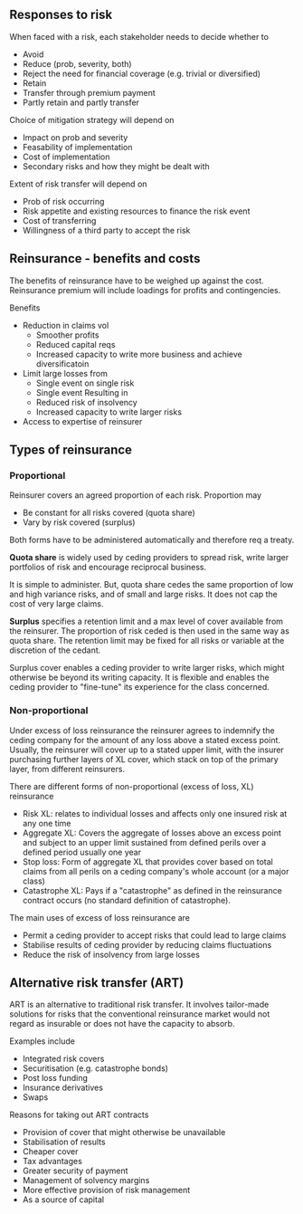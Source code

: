 ## Responses to risk

When faced with a risk, each stakeholder needs to decide whether to

- Avoid
- Reduce (prob, severity, both)
- Reject the need for financial coverage (e.g. trivial or diversified)
- Retain
- Transfer through premium payment
- Partly retain and partly transfer

Choice of mitigation strategy will depend on

- Impact on prob and severity
- Feasability of implementation
- Cost of implementation
- Secondary risks and how they might be dealt with

Extent of risk transfer will depend on

- Prob of risk occurring
- Risk appetite and existing resources to finance the risk event
- Cost of transferring
- Willingness of a third party to accept the risk

## Reinsurance - benefits and costs

The benefits of reinsurance have to be weighed up against the cost.
Reinsurance premium will include loadings for profits and contingencies.

Benefits

- Reduction in claims vol
    - Smoother profits
    - Reduced capital reqs
    - Increased capacity to write more business and achieve diversificatoin
- Limit large losses from
    - Single event on single risk
    - Single event
Resulting in
    - Reduced risk of insolvency
    - Increased capacity to write larger risks
- Access to expertise of reinsurer

## Types of reinsurance

### Proportional

Reinsurer covers an agreed proportion of each risk.
Proportion may

- Be constant for all risks covered (quota share)
- Vary by risk covered (surplus)

Both forms have to be administered automatically and therefore req a treaty.

**Quota share** is widely used by ceding providers to spread risk, write larger
portfolios of risk and encourage reciprocal business.

It is simple to administer. But, quota share cedes the same proportion of low
and high variance risks, and of small and large risks.
It does not cap the cost of very large claims.

**Surplus** specifies a retention limit and a max level of cover available from
the reinsurer.
The proportion of risk ceded is then used in the same way as quota share.
The retention limit may be fixed for all risks or variable at the
discretion of the cedant.

Surplus cover enables a ceding provider to write larger risks, which might
otherwise be beyond its writing capacity.
It is flexible and enables the ceding provider to "fine-tune" its experience
for the class concerned.

### Non-proportional

Under excess of loss reinsurance the reinsurer agrees to indemnify the ceding
company for the amount of any loss above a stated excess point.
Usually, the reinsurer will cover up to a stated upper limit,
with the insurer purchasing further layers of XL cover,
which stack on top of the primary layer, from different reinsurers.

There are different forms of non-proportional (excess of loss, XL) reinsurance

- Risk XL: relates to individual losses and affects only one insured risk
at any one time
- Aggregate XL: Covers the aggregate of losses above an excess point and
subject to an upper limit sustained from defined perils over a defined period
usually one year
- Stop loss: Form of aggregate XL that provides cover based on total claims
from all perils on a ceding company's whole account (or a major class)
- Catastrophe XL: Pays if a "catastrophe" as defined in the reinsurance
contract occurs (no standard definition of catastrophe).

The main uses of excess of loss reinsurance are

- Permit a ceding provider to accept risks that could lead to large claims
- Stabilise results of ceding provider by reducing claims fluctuations
- Reduce the risk of insolvency from large losses

## Alternative risk transfer (ART)

ART is an alternative to traditional risk transfer.
It involves tailor-made solutions for risks that the conventional reinsurance
market would not regard as insurable or does not have the capacity to absorb.

Examples include

- Integrated risk covers
- Securitisation (e.g. catastrophe bonds)
- Post loss funding
- Insurance derivatives
- Swaps

Reasons for taking out ART contracts

- Provision of cover that might otherwise be unavailable
- Stabilisation of results
- Cheaper cover
- Tax advantages
- Greater security of payment
- Management of solvency margins
- More effective provision of risk management
- As a source of capital
